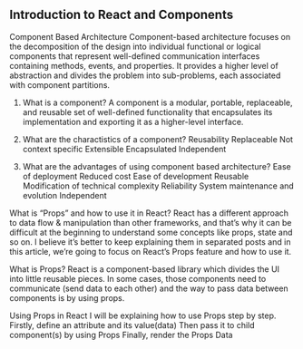 ## Introduction to React and Components
Component Based Architecture
Component-based architecture focuses on the decomposition of the design into individual functional or logical components that represent well-defined communication interfaces containing methods, events, and properties. It provides a higher level of abstraction and divides the problem into sub-problems, each associated with component partitions.

1. What is a component?
A component is a modular, portable, replaceable, and reusable set of well-defined functionality that encapsulates its implementation and exporting it as a higher-level interface.

2. What are the charactistics of a component?
Reusability
Replaceable
Not context specific
Extensible
Encapsulated
Independent


3. What are the advantages of using component based architecture?
Ease of deployment
Reduced cost
Ease of development
Reusable
Modification of technical complexity
Reliability
System maintenance and evolution
Independent


What is “Props” and how to use it in React?
React has a different approach to data flow & manipulation than other frameworks, and that’s why it can be difficult at the beginning to understand some concepts like props, state and so on. I believe it’s better to keep explaining them in separated posts and in this article, we’re going to focus on React’s Props feature and how to use it.



What is Props?
React is a component-based library which divides the UI into little reusable pieces. In some cases, those components need to communicate (send data to each other) and the way to pass data between components is by using props.

Using Props in React
I will be explaining how to use Props step by step. Firstly, define an attribute and its value(data) Then pass it to child component(s) by using Props Finally, render the Props Data